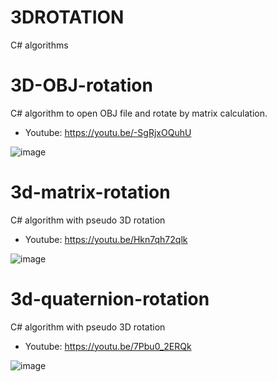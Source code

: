 # 3DROTATION
 C# algorithms

# 3D-OBJ-rotation

C# algorithm to open OBJ file and rotate by matrix calculation.

- Youtube: https://youtu.be/-SgRjxOQuhU

![image](https://github.com/user-attachments/assets/e22df2d8-9b56-46b5-ac5a-b86a0e03672e)


# 3d-matrix-rotation

C# algorithm with pseudo 3D rotation

- Youtube: https://youtu.be/Hkn7qh72qlk

![image](https://github.com/user-attachments/assets/0170dad3-a588-48d4-953e-69d3a22d965e)


# 3d-quaternion-rotation

C# algorithm with pseudo 3D rotation

- Youtube: https://youtu.be/7Pbu0_2ERQk

![image](https://github.com/user-attachments/assets/31999776-388e-4c8f-aa53-253d7a75c29f)
